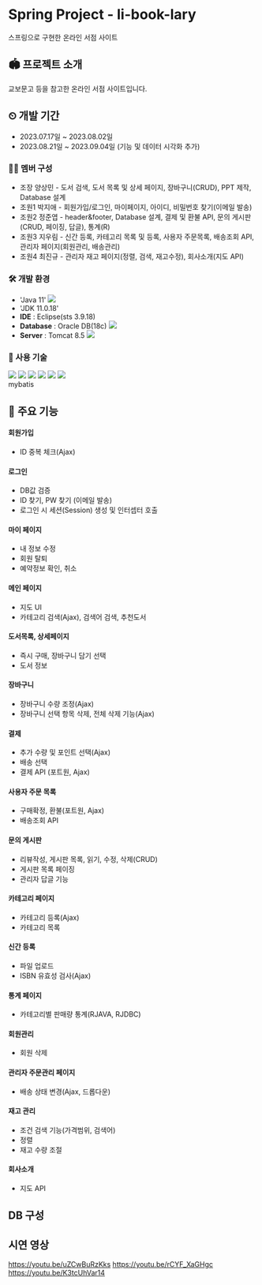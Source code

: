 # Spring Project - li-book-lary
스프링으로 구현한 온라인 서점 사이트

## 🏟 프로젝트 소개
교보문고 등을 참고한 온라인 서점 사이트입니다.
<br>

## ⏲ 개발 기간
* 2023.07.17일 ~ 2023.08.02일
* 2023.08.21일 ~ 2023.09.04일 (기능 및 데이터 시각화 추가)
 
### 👨‍💻 멤버 구성
- 조장 양상민 - 도서 검색, 도서 목록 및 상세 페이지, 장바구니(CRUD), PPT 제작, Database 설계
- 조원1 박지애 - 회원가입/로그인, 마이페이지, 아이디, 비밀번호 찾기(이메일 발송) 
- 조원2 정준엽 - header&footer, Database 설계, 결제 및 환불 API, 문의 게시판(CRUD, 페이징, 답글), 통계(R)
- 조원3 지우림 - 신간 등록, 카테고리 목록 및 등록, 사용자 주문목록, 배송조회 API, 관리자 페이지(회원관리, 배송관리)
- 조원4 최진규 - 관리자 재고 페이지(정렬, 검색, 재고수정), 회사소개(지도 API)

### 🛠 개발 환경
- 'Java 11' <img src="https://img.shields.io/badge/java-007396?style=flat-square&logo=java&logoColor=white"/>
- 'JDK 11.0.18'
- **IDE** : Eclipse(sts 3.9.18)
- **Database** : Oracle DB(18c) <img src="https://img.shields.io/badge/ORACLE-F80000?style=flat-square&logo=oracle&logoColor=white"/>
- **Server** : Tomcat 8.5 <img src="https://img.shields.io/badge/Apache Tomcat-F8DC75?style=flat-square&logo=apachetomcat&logoColor=black"/>

### 🔨 사용 기술
<img src="https://img.shields.io/badge/HTML5-E34F26?style=flat-square&logo=html5&logoColor=white"/>
<img src="https://img.shields.io/badge/CSS3-1572B6?style=flat-square&logo=css3&logoColor=white"/>
<img src="https://img.shields.io/badge/JavaScript-F7DF1E?style=for-the-badge&logo=JavaScript&logoColor=black">
<img src="https://img.shields.io/badge/jQuery-0769AD?style=flat-square&logo=jQuery&logoColor=white"/>
<img src="https://img.shields.io/badge/R-276DC3?style=for-the-badge&logo=R&logoColor=white">
<img src="https://img.shields.io/badge/spring-6DB33F?style=for-the-badge&logo=spring&logoColor=white"><br>
mybatis
</br>

## 📌 주요 기능
#### 회원가입
- ID 중복 체크(Ajax) 

#### 로그인
- DB값 검증
- ID 찾기, PW 찾기 (이메일 발송)
- 로그인 시 세션(Session) 생성 및 인터셉터 호출

#### 마이 페이지
- 내 정보 수정
- 회원 탈퇴
- 예약정보 확인, 취소
  
#### 메인 페이지
- 지도 UI
- 카테고리 검색(Ajax), 검색어 검색, 추천도서

#### 도서목록, 상세페이지
- 즉시 구매, 장바구니 담기 선택
- 도서 정보
 
#### 장바구니
- 장바구니 수량 조정(Ajax)
- 장바구니 선택 항목 삭제, 전체 삭제 기능(Ajax)

#### 결제
- 추가 수량 및 포인트 선택(Ajax)
- 배송 선택
- 결제 API (포트원, Ajax)

#### 사용자 주문 목록
- 구매확정, 환불(포트원, Ajax)
- 배송조회 API
  
#### 문의 게시판
- 리뷰작성, 게시판 목록, 읽기, 수정, 삭제(CRUD)
- 게시판 목록 페이징
- 관리자 답글 기능

#### 카테고리 페이지
- 카테고리 등록(Ajax)
- 카테고리 목록

#### 신간 등록
- 파일 업로드
- ISBN 유효성 검사(Ajax)

#### 통계 페이지
- 카테고리별 판매량 통계(RJAVA, RJDBC)

#### 회원관리
- 회원 삭제

#### 관리자 주문관리 페이지
- 배송 상태 변경(Ajax, 드롭다운)

#### 재고 관리
- 조건 검색 기능(가격범위, 검색어)
- 정렬
- 재고 수량 조절

#### 회사소개
- 지도 API

## DB 구성

## 시연 영상
https://youtu.be/uZCwBuRzKks
https://youtu.be/rCYF_XaGHgc
https://youtu.be/K3tcUhVar14
